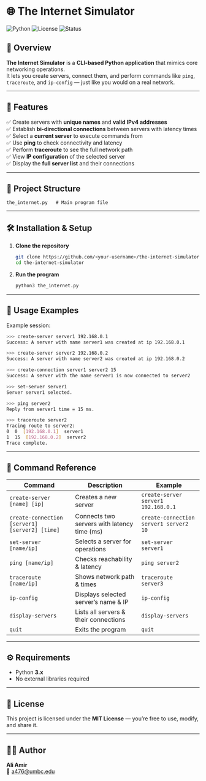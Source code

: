 # 🌐 The Internet Simulator

![Python](https://img.shields.io/badge/Python-3.x-blue.svg)
![License](https://img.shields.io/badge/License-MIT-green.svg)
![Status](https://img.shields.io/badge/Status-Completed-brightgreen.svg)

## 📌 Overview
**The Internet Simulator** is a **CLI-based Python application** that mimics core networking operations.  
It lets you create servers, connect them, and perform commands like `ping`, `traceroute`, and `ip-config` — just like you would on a real network.

---

## 🚀 Features
✅ Create servers with **unique names** and **valid IPv4 addresses**  
✅ Establish **bi-directional connections** between servers with latency times  
✅ Select a **current server** to execute commands from  
✅ Use **ping** to check connectivity and latency  
✅ Perform **traceroute** to see the full network path  
✅ View **IP configuration** of the selected server  
✅ Display the **full server list** and their connections  

---

## 📂 Project Structure
```
the_internet.py   # Main program file
```

---

## 🛠️ Installation & Setup
1. **Clone the repository**
   ```bash
   git clone https://github.com/<your-username>/the-internet-simulator.git
   cd the-internet-simulator
   ```

2. **Run the program**
   ```bash
   python3 the_internet.py
   ```

---

## 📖 Usage Examples
Example session:
```bash
>>> create-server server1 192.168.0.1
Success: A server with name server1 was created at ip 192.168.0.1

>>> create-server server2 192.168.0.2
Success: A server with name server2 was created at ip 192.168.0.2

>>> create-connection server1 server2 15
Success: A server with the name server1 is now connected to server2

>>> set-server server1
Server server1 selected.

>>> ping server2
Reply from server1 time = 15 ms.

>>> traceroute server2
Tracing route to server2:
0  0  [192.168.0.1]  server1
1  15  [192.168.0.2]  server2
Trace complete.
```

---

## 📜 Command Reference
| Command | Description | Example |
|---------|-------------|---------|
| `create-server [name] [ip]` | Creates a new server | `create-server server1 192.168.0.1` |
| `create-connection [server1] [server2] [time]` | Connects two servers with latency time (ms) | `create-connection server1 server2 10` |
| `set-server [name/ip]` | Selects a server for operations | `set-server server1` |
| `ping [name/ip]` | Checks reachability & latency | `ping server2` |
| `traceroute [name/ip]` | Shows network path & times | `traceroute server3` |
| `ip-config` | Displays selected server’s name & IP | `ip-config` |
| `display-servers` | Lists all servers & their connections | `display-servers` |
| `quit` | Exits the program | `quit` |

---

## ⚙️ Requirements
- Python **3.x**
- No external libraries required

---

## 📄 License
This project is licensed under the **MIT License** — you’re free to use, modify, and share it.

---

## 👨‍💻 Author
**Ali Amir**  
📧 a476@umbc.edu
